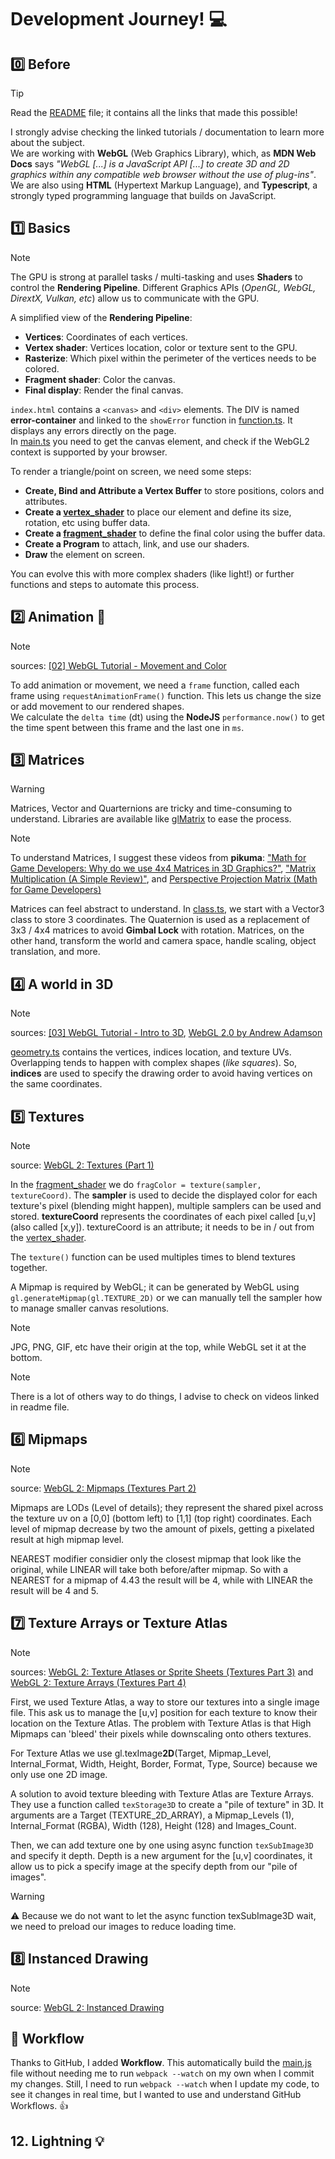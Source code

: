# Development Journey! 💻

## 0️⃣ Before

> [!TIP]  
> Read the [README](README.md) file; it contains all the links that made this possible!

I strongly advise checking the linked tutorials / documentation to learn more about the subject.  
We are working with **WebGL** (Web Graphics Library), which, as **MDN Web Docs** says *"WebGL [...] is a JavaScript API [...] to create 3D and 2D graphics within any compatible web browser without the use of plug-ins"*. We are also using **HTML** (Hypertext Markup Language), and **Typescript**, a strongly typed programming language that builds on JavaScript.  

## 1️⃣ Basics

> [!NOTE]  
> The GPU is strong at parallel tasks / multi-tasking and uses **Shaders** to control the **Rendering Pipeline**. Different Graphics APIs (*OpenGL, WebGL, DirextX, Vulkan, etc*) allow us to communicate with the GPU.

A simplified view of the **Rendering Pipeline**:
- **Vertices**: Coordinates of each vertices.
- **Vertex shader**: Vertices location, color or texture sent to the GPU.
- **Rasterize**: Which pixel within the perimeter of the vertices needs to be colored.
- **Fragment shader**: Color the canvas.
- **Final display**: Render the final canvas.

`index.html` contains a `<canvas>` and `<div>` elements. The DIV is named **error-container** and linked to the `showError` function in [function.ts](/src/function.ts). It displays any errors directly on the page.  
In [main.ts](/src/main.ts) you need to get the canvas element, and check if the WebGL2 context is supported by your browser.

To render a triangle/point on screen, we need some steps:  
- **Create, Bind and Attribute a Vertex Buffer** to store positions, colors and attributes.
- **Create a [vertex_shader](/shaders/vertex_shader.vert)** to place our element and define its size, rotation, etc using buffer data.
- **Create a [fragment_shader](/shaders/fragment_shader.frag)** to define the final color using the buffer data.
- **Create a Program** to attach, link, and use our shaders.
- **Draw** the element on screen.

You can evolve this with more complex shaders (like light!) or further functions and steps to automate this process.

## 2️⃣ Animation 🔁

> [!NOTE]  
> sources: [[02] WebGL Tutorial - Movement and Color](https://youtu.be/lLa6XkVLj0w)

To add animation or movement, we need a `frame` function, called each frame using `requestAnimationFrame()` function. This lets us change the size or add movement to our rendered shapes.  
We calculate the `delta time` (dt) using the **NodeJS** `performance.now()` to get the time spent between this frame and the last one in `ms`.   

## 3️⃣ Matrices

> [!WARNING]  
> Matrices, Vector and Quarternions are tricky and time-consuming to understand. Libraries are available like [glMatrix](https://glmatrix.net/) to ease the process.

> [!NOTE]  
> To understand Matrices, I suggest these videos from **pikuma**: ["Math for Game Developers: Why do we use 4x4 Matrices in 3D Graphics?"](https://youtu.be/Do_vEjd6gF0), ["Matrix Multiplication (A Simple Review)"](https://youtu.be/UG530eh8q4A), and [Perspective Projection Matrix (Math for Game Developers)](https://youtu.be/EqNcqBdrNyI)

Matrices can feel abstract to understand. In [class.ts](/src/class.ts), we start with a Vector3 class to store 3 coordinates. The Quaternion is used as a replacement of 3x3 / 4x4 matrices to avoid **Gimbal Lock** with rotation. Matrices, on the other hand, transform the world and camera space, handle scaling, object translation, and more.

## 4️⃣ A world in 3D

> [!NOTE]  
> sources: [[03] WebGL Tutorial - Intro to 3D](https://youtu.be/_GSCxcmJ06A), [WebGL 2.0 by Andrew Adamson](https://youtube.com/playlist?list=PLPbmjY2NVO_X1U1JzLxLDdRn4NmtxyQQo)

[geometry.ts](/src/geometry.ts) contains the vertices, indices location, and texture UVs. Overlapping tends to happen with complex shapes (*like squares*). So, **indices** are used to specify the drawing order to avoid having vertices on the same coordinates.

## 5️⃣ Textures

> [!NOTE]  
> source: [WebGL 2: Textures (Part 1)](https://youtu.be/0nZn5YPNf5k)

In the [fragment_shader](/shaders/fragment_shader.frag) we do `fragColor = texture(sampler, textureCoord)`. The **sampler** is used to decide the displayed color for each texture's pixel (blending might happen), multiple samplers can be used and stored. **textureCoord** represents the coordinates of each pixel called [u,v] (also called [x,y]). textureCoord is an attribute; it needs to be in / out from the [vertex_shader](/shaders/vertex_shader.vert).

The `texture()` function can be used multiples times to blend textures together.

A Mipmap is required by WebGL; it can be generated by WebGL using `gl.generateMipmap(gl.TEXTURE_2D)` or we can manually tell the sampler how to manage smaller canvas resolutions.

> [!NOTE]  
> JPG, PNG, GIF, etc have their origin at the top, while WebGL set it at the bottom.

> [!NOTE]  
> There is a lot of others way to do things, I advise to check on videos linked in readme file.

## 6️⃣ Mipmaps

> [!NOTE]
> source: [WebGL 2: Mipmaps (Textures Part 2)](https://youtu.be/ocGDNM0AL3c)

Mipmaps are LODs (Level of details); they represent the shared pixel across the texture uv on a [0,0] (bottom left) to [1,1] (top right) coordinates. Each level of mipmap decrease by two the amount of pixels, getting a pixelated result at high mipmap level.

NEAREST modifier considier only the closest mipmap that look like the original, while LINEAR will take both before/after mipmap. So with a NEAREST for a mipmap of 4.43 the result will be 4, while with LINEAR the result will be 4 and 5.

## 7️⃣ Texture Arrays or Texture Atlas 

> [!NOTE]
> sources: [WebGL 2: Texture Atlases or Sprite Sheets (Textures Part 3)](https://youtu.be/w3im_9qbM18) and [WebGL 2: Texture Arrays (Textures Part 4)](https://youtu.be/FCkMPkgWClo)

First, we used Texture Atlas, a way to store our textures into a single image file. This ask us to manage the [u,v] position for each texture to know their location on the Texture Atlas. The problem with Texture Atlas is that High Mipmaps can 'bleed' their pixels while downscaling onto others textures.

For Texture Atlas we use gl.texImage**2D**(Target, Mipmap_Level, Internal_Format, Width, Height, Border, Format, Type, Source) because we only use one 2D image.

A solution to avoid texture bleeding with Texture Atlas are Texture Arrays. They use a function called `texStorage3D` to create a "pile of texture" in 3D. It arguments are a Target (TEXTURE_2D_ARRAY), a Mipmap_Levels (1), Internal_Format (RGBA), Width (128), Height (128) and Images_Count.

Then, we can add texture one by one using async function `texSubImage3D` and specify it depth. Depth is a new argument for the [u,v] coordinates, it allow us to pick a specify image at the specify depth from our "pile of images". 

> [!WARNING]
> ⚠ Because we do not want to let the async function texSubImage3D wait, we need to preload our images to reduce loading time.

## 8️⃣ Instanced Drawing

> [!NOTE]
> source: [WebGL 2: Instanced Drawing](https://youtu.be/Ude1zZbf20s)

## 🤖 Workflow

Thanks to GitHub, I added **Workflow**. This automatically build the [main.js](/dist/main.js) file without needing me to run `webpack --watch` on my own when I commit my changes. Still, I need to run `webpack --watch` when I update my code, to see it changes in real time, but I wanted to use and understand GitHub Workflows. 👍

## 12. Lightning 💡

